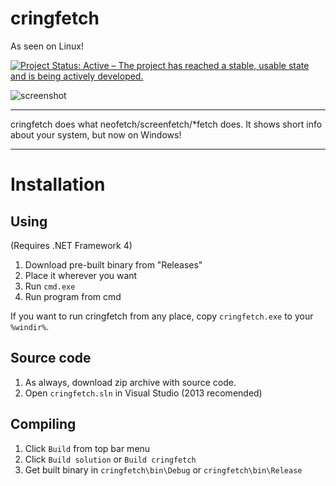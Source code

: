 # cringfetch
As seen on Linux!

[![Project Status: Active – The project has reached a stable, usable state and is being actively developed.](https://www.repostatus.org/badges/latest/active.svg)](https://www.repostatus.org/#active)

![screenshot](https://mrkod.eu.org/githubscr/cringfetchASCII.png)

***

cringfetch does what neofetch/screenfetch/\*fetch does. It shows short info about your system, but now on Windows!

***
# Installation

## Using

(Requires .NET Framework 4)

1. Download pre-built binary from "Releases"
2. Place it wherever you want
3. Run `cmd.exe`
4. Run program from cmd

If you want to run cringfetch from any place, copy `cringfetch.exe` to your `%windir%`.

## Source code

1. As always, download zip archive with source code.
2. Open `cringfetch.sln` in Visual Studio (2013 recomended)

## Compiling

1. Click `Build` from top bar menu
2. Click `Build solution` or `Build cringfetch`
3. Get built binary in `cringfetch\bin\Debug` or `cringfetch\bin\Release`
